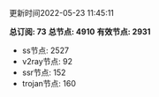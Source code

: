 更新时间2022-05-23 11:45:11

**总订阅: 73**
**总节点: 4910**
**有效节点: 2931**
- ss节点: 2527
- v2ray节点: 92
- ssr节点: 152
- trojan节点: 160
